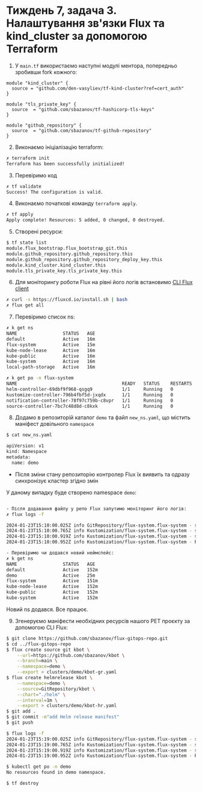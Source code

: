 # Тиждень 7, задача 3. Налаштування зв'язки Flux та kind_cluster за допомогою Terraform

1. У `main.tf` використаємо наступні модулі ментора, попередньо зробивши fork кожного:

```hcl
module "kind_cluster" {
  source = "github.com/den-vasyliev/tf-kind-cluster?ref=cert_auth"
}
```
```hcl
module "tls_private_key" {
  source  = "github.com/sbazanov/tf-hashicorp-tls-keys"
}
```
```hcl
module "github_repository" {
  source  = "github.com/sbazanov/tf-github-repository"
}
```

2. Виконаємо ініціалізацію terraform:
```sh
✗ terraform init
Terraform has been successfully initialized!
```

3. Перевіримо код 
```sh
✗ tf validate
Success! The configuration is valid.
```

4. Виконаємо початкові команду `terraform apply`.
```sh
✗ tf apply
Apply complete! Resources: 5 added, 0 changed, 0 destroyed.
```

5. Створені ресурси:
```sh
$ tf state list
module.flux_bootstrap.flux_bootstrap_git.this
module.github_repository.github_repository.this
module.github_repository.github_repository_deploy_key.this
module.kind_cluster.kind_cluster.this
module.tls_private_key.tls_private_key.this
```

6. Для моніторингу роботи Flux на рівні його логів встановимо [CLI Flux client](https://fluxcd.io/flux/installation/)
```sh
✗ curl -s https://fluxcd.io/install.sh | bash
✗ flux get all
```

7. Перевіримо список ns:
```sh
✗ k get ns
NAME                 STATUS   AGE
default              Active   16m
flux-system          Active   15m
kube-node-lease      Active   16m
kube-public          Active   16m
kube-system          Active   16m
local-path-storage   Active   16m

✗ k get po -n flux-system
NAME                                       READY   STATUS    RESTARTS   AGE
helm-controller-69dbf9f968-qsgq9           1/1     Running   0          16m
kustomize-controller-796b4fbf5d-jxqdx      1/1     Running   0          16m
notification-controller-78f97c759b-c8vpr   1/1     Running   0          16m
source-controller-7bc7c48d8d-c8kxk         1/1     Running   0          16m
``` 

8. Додамо в репозиторій каталог `demo` та файл `new_ns.yaml`, що містить маніфест довільного `namespace`  
```sh
$ cat new_ns.yaml

apiVersion: v1
kind: Namespace
metadata:
  name: demo
```
- Після зміни стану репозиторію контролер Flux їх виявить та одразу синхронізує кластер згідно змін
  
У даному випадку буде створено namespace `demo`:
```sh

- Після додавання файлу у репо Flux запутимо моніторинг його логів: 
✗ flux logs -f

2024-01-23T15:10:00.025Z info GitRepository/flux-system.flux-system - stored artifact for commit 'Create new_ns.yaml' 
2024-01-23T15:10:00.765Z info Kustomization/flux-system.flux-system - server-side apply for cluster definitions completed 
2024-01-23T15:10:00.919Z info Kustomization/flux-system.flux-system - server-side apply completed 
2024-01-23T15:10:00.952Z info Kustomization/flux-system.flux-system - Reconciliation finished in 900.71219ms, next run in 10m0s

- Перевіримо чи додався новий неймспейс:
✗ k get ns 
NAME                 STATUS   AGE
default              Active   152m
demo                 Active   25m
flux-system          Active   151m
kube-node-lease      Active   152m
kube-public          Active   152m
kube-system          Active   152m
```
Новий ns додався. Все працює.

9. Згенеруємо маніфести необхідних ресурсів нашого PET проєкту за допомогою CLI Flux:
```sh
$ git clone https://github.com/sbazanov/flux-gitops-repo.git
$ cd ../flux-gitops-repo 
$ flux create source git kbot \
    --url=https://github.com/sbazanov/kbot \
    --branch=main \
    --namespace=demo \
    --export > clusters/demo/kbot-gr.yaml
$ flux create helmrelease kbot \
    --namespace=demo \
    --source=GitRepository/kbot \
    --chart="./helm" \
    --interval=1m \
    --export > clusters/demo/kbot-hr.yaml
$ git add .
$ git commit -m"add Helm release manifest"
$ git push

$ flux logs -f
2024-01-23T15:19:00.025Z info GitRepository/flux-system.flux-system - stored artifact for commit 'add Helm release manifest' 
2024-01-23T15:19:00.765Z info Kustomization/flux-system.flux-system - server-side apply for cluster definitions completed 
2024-01-23T15:19:00.919Z info Kustomization/flux-system.flux-system - server-side apply completed 
2024-01-23T15:19:00.952Z info Kustomization/flux-system.flux-system - Reconciliation finished in 900.71219ms, next run in 10m0s
```
```sh
$ kubectl get po -n demo
No resources found in demo namespace.

$ tf destroy
